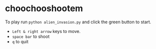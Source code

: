 # choochooshootem

To play run `python alien_invasion.py` and click the green button to start.

- `Left & right arrow` keys to move.
- `space bar` to shoot
- `q` to quit